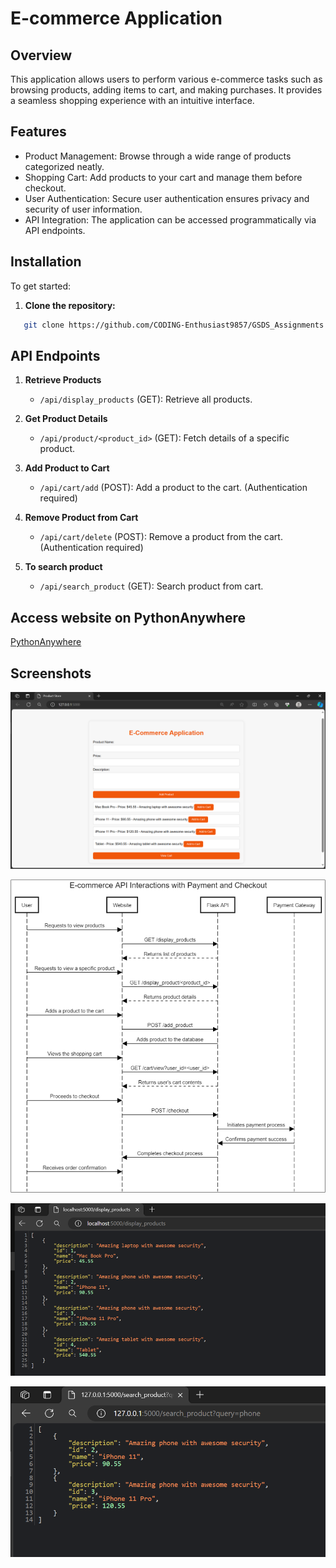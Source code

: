 # E-commerce Application 

## Overview

This application allows users to perform various e-commerce tasks such as browsing products, adding items to cart, and making purchases. It provides a seamless shopping experience with an intuitive interface.

## Features

- Product Management: Browse through a wide range of products categorized neatly.
- Shopping Cart: Add products to your cart and manage them before checkout.
- User Authentication: Secure user authentication ensures privacy and security of user information.
- API Integration: The application can be accessed programmatically via API endpoints.

## Installation
To get started:

1. **Clone the repository:**
   
   
```bash
   git clone https://github.com/CODING-Enthusiast9857/GSDS_Assignments.git

```

## API Endpoints

1. **Retrieve Products**
   - `/api/display_products` (GET): Retrieve all products.

2. **Get Product Details**
   - `/api/product/<product_id>` (GET): Fetch details of a specific product.

3. **Add Product to Cart**
   - `/api/cart/add` (POST): Add a product to the cart. (Authentication required)

4. **Remove Product from Cart**
   - `/api/cart/delete` (POST): Remove a product from the cart. (Authentication required)

5. **To search product**
   - `/api/search_product` (GET): Search product from cart.
  
## Access website on PythonAnywhere

[PythonAnywhere](https://madhavisonawane.pythonanywhere.com/)

## Screenshots

![UI](https://github.com/CODING-Enthusiast9857/GSDS_Assignments/blob/main/Images/New_UI.png)

![Sequence Diagram](https://github.com/CODING-Enthusiast9857/GSDS_Assignments/blob/main/Images/sequence_diagram.png)

![Display Products](https://github.com/CODING-Enthusiast9857/GSDS_Assignments/blob/main/Images/display_products.png)

![Search Products](https://github.com/CODING-Enthusiast9857/GSDS_Assignments/blob/main/Images/search_products.png)

